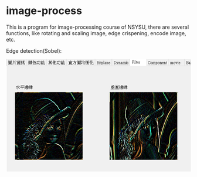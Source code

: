 # image-process

This is a program for image-processing course of NSYSU, there are several functions, like rotating and scaling image, edge crispening, encode image, etc.

Edge detection(Sobel):

![image](https://github.com/Kai-how/image-process/blob/main/Demo/Sobel.PNG)
